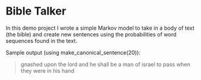 # Bible Talker

In this demo project I wrote a simple Markov model to take in a body of text (the bible) and create new sentences using the probabilities of word sequences found in the text.

Sample output (using make_canonical_sentence(20)):
> gnashed upon the lord and he shall be a man of israel to pass when they were in his hand
